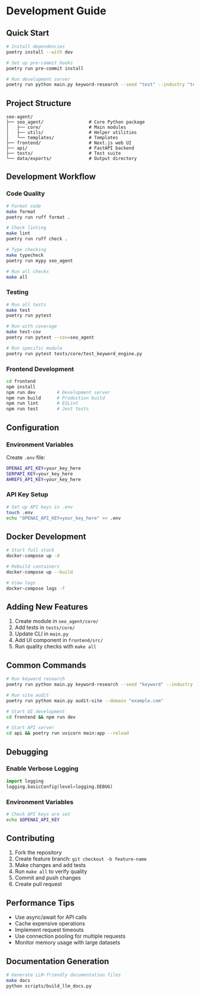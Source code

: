 # Development Guide

## Quick Start

```bash
# Install dependencies
poetry install --with dev

# Set up pre-commit hooks
poetry run pre-commit install

# Run development server
poetry run python main.py keyword-research --seed "test" --industry "tech"
```

## Project Structure

```
seo-agent/
├── seo_agent/                 # Core Python package
│   ├── core/                  # Main modules
│   ├── utils/                 # Helper utilities
│   └── templates/             # Templates
├── frontend/                  # Next.js web UI
├── api/                       # FastAPI backend
├── tests/                     # Test suite
└── data/exports/              # Output directory
```

## Development Workflow

### Code Quality

```bash
# Format code
make format
poetry run ruff format .

# Check linting
make lint
poetry run ruff check .

# Type checking
make typecheck
poetry run mypy seo_agent

# Run all checks
make all
```

### Testing

```bash
# Run all tests
make test
poetry run pytest

# Run with coverage
make test-cov
poetry run pytest --cov=seo_agent

# Run specific module
poetry run pytest tests/core/test_keyword_engine.py
```

### Frontend Development

```bash
cd frontend
npm install
npm run dev        # Development server
npm run build      # Production build
npm run lint       # ESLint
npm run test       # Jest tests
```

## Configuration

### Environment Variables

Create `.env` file:
```bash
OPENAI_API_KEY=your_key_here
SERPAPI_KEY=your_key_here
AHREFS_API_KEY=your_key_here
```

### API Key Setup

```bash
# Set up API keys in .env
touch .env
echo "OPENAI_API_KEY=your_key_here" >> .env
```

## Docker Development

```bash
# Start full stack
docker-compose up -d

# Rebuild containers
docker-compose up --build

# View logs
docker-compose logs -f
```

## Adding New Features

1. Create module in `seo_agent/core/`
2. Add tests in `tests/core/`
3. Update CLI in `main.py`
4. Add UI component in `frontend/src/`
5. Run quality checks with `make all`

## Common Commands

```bash
# Run keyword research
poetry run python main.py keyword-research --seed "keyword" --industry "tech"

# Run site audit
poetry run python main.py audit-site --domain "example.com"

# Start UI development
cd frontend && npm run dev

# Start API server
cd api && poetry run uvicorn main:app --reload
```

## Debugging

### Enable Verbose Logging
```python
import logging
logging.basicConfig(level=logging.DEBUG)
```

### Environment Variables
```bash
# Check API keys are set
echo $OPENAI_API_KEY
```

## Contributing

1. Fork the repository
2. Create feature branch: `git checkout -b feature-name`
3. Make changes and add tests
4. Run `make all` to verify quality
5. Commit and push changes
6. Create pull request

## Performance Tips

- Use async/await for API calls
- Cache expensive operations
- Implement request timeouts
- Use connection pooling for multiple requests
- Monitor memory usage with large datasets

## Documentation Generation

```bash
# Generate LLM-friendly documentation files
make docs
python scripts/build_llm_docs.py
```
